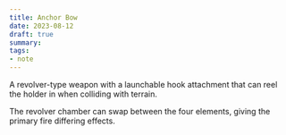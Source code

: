 ```yaml
---
title: Anchor Bow
date: 2023-08-12
draft: true
summary:
tags:
- note
---
```


A revolver-type weapon with a launchable hook attachment that can reel the holder in when colliding with terrain.

The revolver chamber can swap between the four elements, giving the primary fire differing effects.